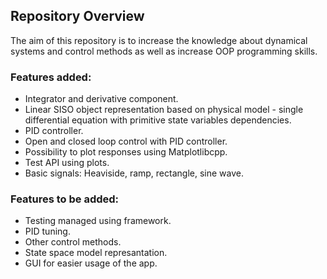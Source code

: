 ## Repository Overview
The aim of this repository is to increase the knowledge about dynamical systems and control methods as well as increase OOP programming skills.

### Features added:
- Integrator and derivative component.
- Linear SISO object representation based on physical model - single differential equation with primitive state variables dependencies.
- PID controller.
- Open and closed loop control with PID controller.
- Possibility to plot responses using Matplotlibcpp.
- Test API using plots.
- Basic signals: Heaviside, ramp, rectangle, sine wave.

### Features to be added:
- Testing managed using framework.
- PID tuning.
- Other control methods.
- State space model represantation.
- GUI for easier usage of the app.
